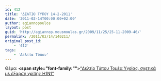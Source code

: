 ```yaml
---
id: 412
title: 'ΔΕΛΤΙΟ ΤΥΠΟΥ 14-2-2011'
date: '2011-02-14T00:00:00+02:00'
author: agiannopoulos
layout: post
guid: 'http://agiannop.mousmoulas.gr/2009/11/25/25-11-2009-46/'
permalink: /2011/02/14/140211/
original_post_id:
    - '412'
tags:
    - 'Δελτία Τύπου'
---
```


Θέμα: **<span style="font-family:""></span>**[“Δελτίο Τύπου Τομέα Υγείας, σχετικά με έξαρση γρίπης Η1Ν1” ](/wp-content/uploads/2009/11/14022011_dt_eksarsi_h1n1.pdf)
